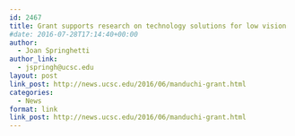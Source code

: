 ```yaml
---
id: 2467
title: Grant supports research on technology solutions for low vision
#date: 2016-07-28T17:14:40+00:00
author:
  - Joan Springhetti
author_link:
  - jspringh@ucsc.edu
layout: post
link_post: http://news.ucsc.edu/2016/06/manduchi-grant.html
categories:
  - News
format: link
link_post: http://news.ucsc.edu/2016/06/manduchi-grant.html
---
```

